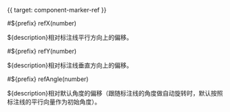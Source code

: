 {{ target: component-marker-ref }}

#${prefix} refX(number)

${description}相对标注线平行方向上的偏移。

#${prefix} refY(number)

${description}相对标注线垂直方向上的偏移。

#${prefix} refAngle(number)

${description}相对默认角度的偏移（跟随标注线的角度做自动旋转时，默认按照标注线的平行向量作为初始角度）。